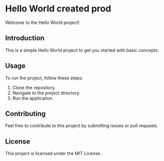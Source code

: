 # Hello World created prod

Welcome to the Hello World project!

## Introduction

This is a simple Hello World project to get you started with basic concepts.

## Usage

To run the project, follow these steps:

1. Clone the repository.
2. Navigate to the project directory.
3. Run the application.

## Contributing

Feel free to contribute to this project by submitting issues or pull requests.

## License

This project is licensed under the MIT License.
